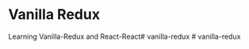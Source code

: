 # Vanilla Redux

Learning Vanilla-Redux and React-React#   v a n i l l a - r e d u x  
 #   v a n i l l a - r e d u x  
 